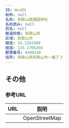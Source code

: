 ```yaml
---
ID: WxxDV
総称: null
名称: 和歌山縣護國神社
名称読み: null
別名: null
都道府県: 和歌山県
区域: 和歌山市
緯度: 34.2262908
経度: 135.1708268
郵便番号: 6408146
住所: 和歌山県和歌山市一番丁３
---
```


## その他

### 参考URL

| URL | 説明          |
| --- | ------------- |
|     | OpenStreetMap |
